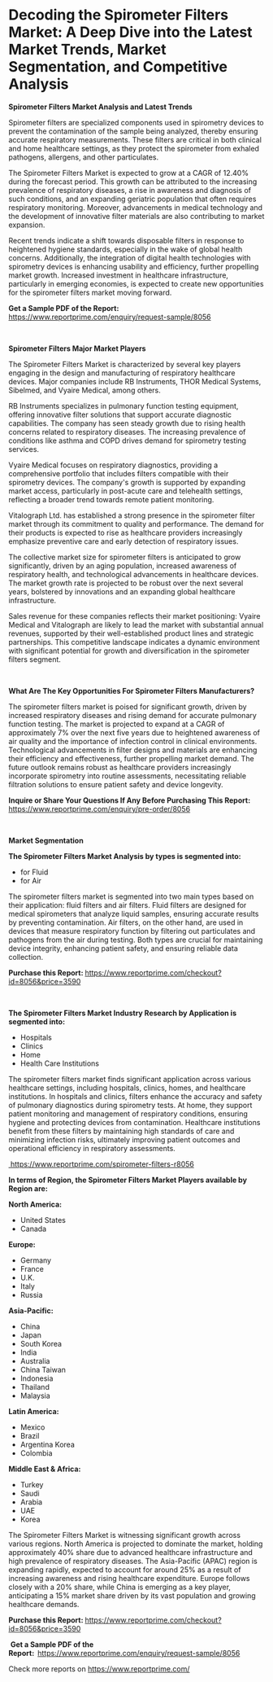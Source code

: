 <p><h1>Decoding the Spirometer Filters Market: A Deep Dive into the Latest Market Trends, Market Segmentation, and Competitive Analysis</h1></p><p><strong>Spirometer Filters Market Analysis and Latest Trends</strong></p>
<p><p>Spirometer filters are specialized components used in spirometry devices to prevent the contamination of the sample being analyzed, thereby ensuring accurate respiratory measurements. These filters are critical in both clinical and home healthcare settings, as they protect the spirometer from exhaled pathogens, allergens, and other particulates.</p><p>The Spirometer Filters Market is expected to grow at a CAGR of 12.40% during the forecast period. This growth can be attributed to the increasing prevalence of respiratory diseases, a rise in awareness and diagnosis of such conditions, and an expanding geriatric population that often requires respiratory monitoring. Moreover, advancements in medical technology and the development of innovative filter materials are also contributing to market expansion. </p><p>Recent trends indicate a shift towards disposable filters in response to heightened hygiene standards, especially in the wake of global health concerns. Additionally, the integration of digital health technologies with spirometry devices is enhancing usability and efficiency, further propelling market growth. Increased investment in healthcare infrastructure, particularly in emerging economies, is expected to create new opportunities for the spirometer filters market moving forward.</p></p>
<p><strong>Get a Sample PDF of the Report:&nbsp;</strong> <a href="https://www.reportprime.com/enquiry/request-sample/8056?utm_campaign=2457&utm_medium=2&utm_source=Github&utm_content=ia&utm_term=19032025&utm_id=spirometer-filters">https://www.reportprime.com/enquiry/request-sample/8056</a></p>
<p>&nbsp;</p>
<p><strong>Spirometer Filters Major Market Players</strong></p>
<p><p>The Spirometer Filters Market is characterized by several key players engaging in the design and manufacturing of respiratory healthcare devices. Major companies include RB Instruments, THOR Medical Systems, Sibelmed, and Vyaire Medical, among others.</p><p>RB Instruments specializes in pulmonary function testing equipment, offering innovative filter solutions that support accurate diagnostic capabilities. The company has seen steady growth due to rising health concerns related to respiratory diseases. The increasing prevalence of conditions like asthma and COPD drives demand for spirometry testing services.</p><p>Vyaire Medical focuses on respiratory diagnostics, providing a comprehensive portfolio that includes filters compatible with their spirometry devices. The company's growth is supported by expanding market access, particularly in post-acute care and telehealth settings, reflecting a broader trend towards remote patient monitoring.</p><p>Vitalograph Ltd. has established a strong presence in the spirometer filter market through its commitment to quality and performance. The demand for their products is expected to rise as healthcare providers increasingly emphasize preventive care and early detection of respiratory issues.</p><p>The collective market size for spirometer filters is anticipated to grow significantly, driven by an aging population, increased awareness of respiratory health, and technological advancements in healthcare devices. The market growth rate is projected to be robust over the next several years, bolstered by innovations and an expanding global healthcare infrastructure.</p><p>Sales revenue for these companies reflects their market positioning: Vyaire Medical and Vitalograph are likely to lead the market with substantial annual revenues, supported by their well-established product lines and strategic partnerships. This competitive landscape indicates a dynamic environment with significant potential for growth and diversification in the spirometer filters segment.</p></p>
<p>&nbsp;</p>
<p><strong>What Are The Key Opportunities For Spirometer Filters Manufacturers?</strong></p>
<p><p>The spirometer filters market is poised for significant growth, driven by increased respiratory diseases and rising demand for accurate pulmonary function testing. The market is projected to expand at a CAGR of approximately 7% over the next five years due to heightened awareness of air quality and the importance of infection control in clinical environments. Technological advancements in filter designs and materials are enhancing their efficiency and effectiveness, further propelling market demand. The future outlook remains robust as healthcare providers increasingly incorporate spirometry into routine assessments, necessitating reliable filtration solutions to ensure patient safety and device longevity.</p></p>
<p><strong>Inquire or Share Your Questions If Any Before Purchasing This Report:</strong> <a href="https://www.reportprime.com/enquiry/pre-order/8056?utm_campaign=2457&utm_medium=2&utm_source=Github&utm_content=ia&utm_term=19032025&utm_id=spirometer-filters">https://www.reportprime.com/enquiry/pre-order/8056</a></p>
<p>&nbsp;</p>
<p><strong>Market Segmentation</strong></p>
<p><strong>The Spirometer Filters Market Analysis by types is segmented into:</strong></p>
<p><ul><li>for Fluid</li><li>for Air</li></ul></p>
<p><p>The spirometer filters market is segmented into two main types based on their application: fluid filters and air filters. Fluid filters are designed for medical spirometers that analyze liquid samples, ensuring accurate results by preventing contamination. Air filters, on the other hand, are used in devices that measure respiratory function by filtering out particulates and pathogens from the air during testing. Both types are crucial for maintaining device integrity, enhancing patient safety, and ensuring reliable data collection.</p></p>
<p><strong>Purchase this Report:&nbsp;</strong><a href="https://www.reportprime.com/checkout?id=8056&price=3590&utm_campaign=2457&utm_medium=2&utm_source=Github&utm_content=ia&utm_term=19032025&utm_id=spirometer-filters">https://www.reportprime.com/checkout?id=8056&price=3590</a></p>
<p>&nbsp;</p>
<p><strong>The Spirometer Filters Market Industry Research by Application is segmented into:</strong></p>
<p><ul><li>Hospitals</li><li>Clinics</li><li>Home</li><li>Health Care Institutions</li></ul></p>
<p><p>The spirometer filters market finds significant application across various healthcare settings, including hospitals, clinics, homes, and healthcare institutions. In hospitals and clinics, filters enhance the accuracy and safety of pulmonary diagnostics during spirometry tests. At home, they support patient monitoring and management of respiratory conditions, ensuring hygiene and protecting devices from contamination. Healthcare institutions benefit from these filters by maintaining high standards of care and minimizing infection risks, ultimately improving patient outcomes and operational efficiency in respiratory assessments.</p></p>
<p><a href="https://www.reportprime.com/spirometer-filters-r8056?utm_campaign=2457&utm_medium=2&utm_source=Github&utm_content=ia&utm_term=19032025&utm_id=spirometer-filters">&nbsp;https://www.reportprime.com/spirometer-filters-r8056</a></p>
<p><strong>In terms of Region, the Spirometer Filters Market Players available by Region are:</strong></p>
<p>
    <p> <strong> North America: </strong>
        <ul>
            <li>United States</li>
            <li>Canada</li>
        </ul>
        </p> 
    <p> <strong> Europe: </strong>
        <ul>
            <li>Germany</li>
            <li>France</li>
            <li>U.K.</li>
            <li>Italy</li>
            <li>Russia</li>
        </ul>
        </p> 
    <p> <strong> Asia-Pacific: </strong>
        <ul>
            <li>China</li>
            <li>Japan</li>
            <li>South Korea</li>
            <li>India</li>
            <li>Australia</li>
            <li>China Taiwan</li>
            <li>Indonesia</li>
            <li>Thailand</li>
            <li>Malaysia</li>
        </ul>
        </p> 
    <p> <strong> Latin America: </strong>
        <ul>
            <li>Mexico</li>
            <li>Brazil</li>
            <li>Argentina Korea</li>
            <li>Colombia</li>
        </ul>
        </p> 
    <p> <strong> Middle East & Africa: </strong>
        <ul>
            <li>Turkey</li>
            <li>Saudi</li>
            <li>Arabia</li>
            <li>UAE</li>
            <li>Korea</li>
        </ul>
    </p>
    </p>
<p><p>The Spirometer Filters Market is witnessing significant growth across various regions. North America is projected to dominate the market, holding approximately 40% share due to advanced healthcare infrastructure and high prevalence of respiratory diseases. The Asia-Pacific (APAC) region is expanding rapidly, expected to account for around 25% as a result of increasing awareness and rising healthcare expenditure. Europe follows closely with a 20% share, while China is emerging as a key player, anticipating a 15% market share driven by its vast population and growing healthcare demands.</p></p>
<p><strong>Purchase this Report: </strong><a href="https://www.reportprime.com/checkout?id=8056&price=3590&utm_campaign=2457&utm_medium=2&utm_source=Github&utm_content=ia&utm_term=19032025&utm_id=spirometer-filters">https://www.reportprime.com/checkout?id=8056&price=3590</a></p>
<p>&nbsp;<strong>Get a Sample PDF of the Report:&nbsp;&nbsp;</strong><a href="https://www.reportprime.com/enquiry/request-sample/8056?utm_campaign=2457&utm_medium=2&utm_source=Github&utm_content=ia&utm_term=19032025&utm_id=spirometer-filters">https://www.reportprime.com/enquiry/request-sample/8056</a></p>
<p><strong></strong></p>
<p>Check more reports on <a href="https://www.reportprime.com/?utm_campaign=2457&utm_medium=2&utm_source=Github&utm_content=ia&utm_term=19032025&utm_id=spirometer-filters">https://www.reportprime.com/</a></p>